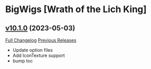 # BigWigs [Wrath of the Lich King]

## [v10.1.0](https://github.com/BigWigsMods/BigWigs_WrathOfTheLichKing/tree/v10.1.0) (2023-05-03)
[Full Changelog](https://github.com/BigWigsMods/BigWigs_WrathOfTheLichKing/compare/v10.0.16...v10.1.0) [Previous Releases](https://github.com/BigWigsMods/BigWigs_WrathOfTheLichKing/releases)

- Update option files  
- Add IconTexture support  
- bump toc  
